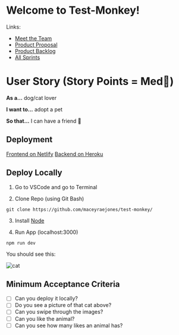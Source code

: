 # Welcome to Test-Monkey!
Links:
- [Meet the Team](https://github.com/maceyraejones/test-monkey/wiki) 
- [Product Proposal](https://github.com/maceyraejones/test-monkey/wiki/Product-Proposal) 
- [Product Backlog](https://github.com/maceyraejones/test-monkey/projects/1) 
- [All Sprints](https://github.com/maceyraejones/test-monkey/milestones) 

# User Story (Story Points = Med👕)
**As a...** dog/cat lover

**I want to...** adopt a pet

**So that...** I can have a friend 🥰

## Deployment
[Frontend on Netlify](https://github.com/maceyraejones/test-monkey/milestones) 
[Backend on Heroku](https://github.com/maceyraejones/test-monkey/milestones) 

## Deploy Locally

1. Go to VSCode and go to Terminal

2. Clone Repo (using Git Bash)

` git clone https://github.com/maceyraejones/test-monkey/ ` 

3. Install [Node](https://nodejs.org/en/download/)

4. Run App (localhost:3000)

` npm run dev `

You should see this:

![cat](https://user-images.githubusercontent.com/89227313/160014356-1c8e5358-4574-47b8-8119-5d1cf320ce2b.png)



## Minimum Acceptance Criteria
- [ ] Can you deploy it locally?
- [ ] Do you see a picture of that cat above?
- [ ] Can you swipe through the images?
- [ ] Can you like the animal?
- [ ] Can you see how many likes an animal has?
